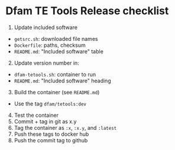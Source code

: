 # Dfam TE Tools Release checklist

1. Update included software
  * `getsrc.sh`: downloaded file names
  * `Dockerfile`: paths, checksum
  * `README.md`: "Included software" table
2. Update version number in:
  * `dfam-tetools.sh`: container to run
  * `README.md`: "Included software" heading
3. Build the container (see `README.md`)
  * Use the tag `dfam/tetools:dev`
4. Test the container
5. Commit + tag in git as x.y
6. Tag the container as `:x`, `:x.y`, and `:latest`
7. Push these tags to docker hub
8. Push the commit tag to github
